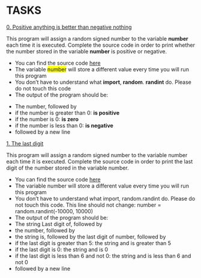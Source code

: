 # TASKS
[0. Positive anything is better than negative nothing](0-positive_or_negative.py)

This program will assign a random signed number to the variable **number** each time it is executed. Complete the source code in order to print whether the number stored in the variable **number** is positive or negative.

* You can find the source code [here](https://github.com/alx-tools/0x01.py/blob/master/0-positive_or_negative_py)
* The variable <span style="background-color: yellow;">number</span> will store a different value every time you will run this program
* You don’t have to understand what **import**, **random**. **randint** do. Please do not touch this code
* The output of the program should be:
- The number, followed by
- if the number is greater than 0: **is positive**
- if the number is 0: **is zero**
- if the number is less than 0: **is negative**
- followed by a new line

[1. The last digit](1-last_digit.py)

This program will assign a random signed number to the variable number each time it is executed. Complete the source code in order to print the last digit of the number stored in the variable number.

- You can find the source code [here](https://github.com/alx-tools/0x01.py/blob/master/1-last_digit_py)
- The variable number will store a different value every time you will run this program
- You don’t have to understand what import, random.randint do. Please do not touch this code. This line should not change: number = random.randint(-10000, 10000)
- The output of the program should be:
- The string Last digit of, followed by
- the number, followed by
- the string is, followed by the last digit of number, followed by
- if the last digit is greater than 5: the string and is greater than 5
- if the last digit is 0: the string and is 0
- if the last digit is less than 6 and not 0: the string and is less than 6 and not 0
- followed by a new line
